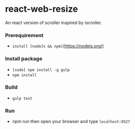 # react-web-resize
An react version of scroller inspired by iscroller.

### Prerequirement ###

* `install [nodeJs && npm]`(https://nodejs.org/)

### Install package ###

* `[sudo] npm install -g gulp`
* `npm install`

### Build ###

* `gulp test`

### Run ###

* npm run
then open your browser and type `localhost:9527`
